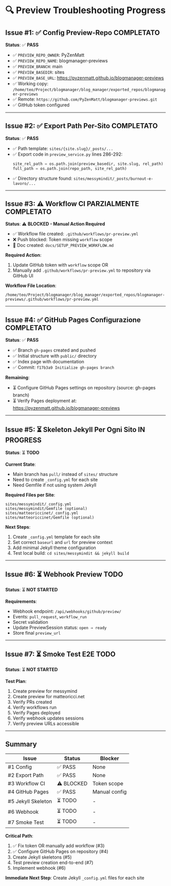 # 🔍 Preview Troubleshooting Progress

## Issue #1: ✅ Config Preview-Repo COMPLETATO

**Status**: ✅ **PASS**

- ✅ `PREVIEW_REPO_OWNER`: PyZenMatt
- ✅ `PREVIEW_REPO_NAME`: blogmanager-previews
- ✅ `PREVIEW_BRANCH`: main
- ✅ `PREVIEW_BASEDIR`: sites
- ✅ `PREVIEW_BASE_URL`: https://pyzenmatt.github.io/blogmanager-previews
- ✅ Working copy: `/home/teo/Project/blogmanager/blog_manager/exported_repos/blogmanager-previews`
- ✅ Remote: `https://github.com/PyZenMatt/blogmanager-previews.git`
- ✅ GitHub token configured

---

## Issue #2: ✅ Export Path Per-Sito COMPLETATO

**Status**: ✅ **PASS**

- ✅ Path template: `sites/{site.slug}/_posts/...`
- ✅ Export code in `preview_service.py` lines 286-292:
  ```python
  site_rel_path = os.path.join(preview_basedir, site.slug, rel_path)
  full_path = os.path.join(repo_path, site_rel_path)
  ```
- ✅ Directory structure found: `sites/messymindit/_posts/burnout-e-lavoro/...`

---

## Issue #3: ⚠️ Workflow CI PARZIALMENTE COMPLETATO

**Status**: ⚠️ **BLOCKED - Manual Action Required**

- ✅ Workflow file created: `.github/workflows/pr-preview.yml`
- ❌ Push blocked: Token missing `workflow` scope
- 📝 Doc created: `docs/SETUP_PREVIEW_WORKFLOW.md`

**Required Action**:
1. Update GitHub token with `workflow` scope OR
2. Manually add `.github/workflows/pr-preview.yml` to repository via GitHub UI

**Workflow File Location**:
```
/home/teo/Project/blogmanager/blog_manager/exported_repos/blogmanager-previews/.github/workflows/pr-preview.yml
```

---

## Issue #4: ✅ GitHub Pages Configurazione COMPLETATO

**Status**: ✅ **PASS**

- ✅ Branch `gh-pages` created and pushed
- ✅ Initial structure with `public/` directory
- ✅ Index page with documentation
- ✅ Commit: `f17b3a9 Initialize gh-pages branch`

**Remaining**:
- ⏳ Configure GitHub Pages settings on repository (source: gh-pages branch)
- ⏳ Verify Pages deployment at: https://pyzenmatt.github.io/blogmanager-previews

---

## Issue #5: ⏳ Skeleton Jekyll Per Ogni Sito IN PROGRESS

**Status**: ⏳ **TODO**

**Current State**:
- Main branch has `pull/` instead of `sites/` structure
- Need to create `_config.yml` for each site
- Need Gemfile if not using system Jekyll

**Required Files per Site**:
```
sites/messymindit/_config.yml
sites/messymindit/Gemfile (optional)
sites/matteoriccinet/_config.yml  
sites/matteoriccinet/Gemfile (optional)
```

**Next Steps**:
1. Create `_config.yml` template for each site
2. Set correct `baseurl` and `url` for preview context
3. Add minimal Jekyll theme configuration
4. Test local build: `cd sites/messymindit && jekyll build`

---

## Issue #6: ⏳ Webhook Preview TODO

**Status**: ⏳ **NOT STARTED**

**Requirements**:
- Webhook endpoint: `/api/webhooks/github/preview/`
- Events: `pull_request`, `workflow_run`
- Secret validation
- Update PreviewSession status: `open → ready`
- Store final `preview_url`

---

## Issue #7: ⏳ Smoke Test E2E TODO

**Status**: ⏳ **NOT STARTED**

**Test Plan**:
1. Create preview for messymind
2. Create preview for matteoricci.net
3. Verify PRs created
4. Verify workflows run
5. Verify Pages deployed
6. Verify webhook updates sessions
7. Verify preview URLs accessible

---

## Summary

| Issue | Status | Blocker |
|-------|--------|---------|
| #1 Config | ✅ PASS | None |
| #2 Export Path | ✅ PASS | None |
| #3 Workflow CI | ⚠️ BLOCKED | Token scope |
| #4 GitHub Pages | ✅ PASS | Manual config |
| #5 Jekyll Skeleton | ⏳ TODO | - |
| #6 Webhook | ⏳ TODO | - |
| #7 Smoke Test | ⏳ TODO | - |

**Critical Path**:
1. ✅ Fix token OR manually add workflow (#3)
2. ✅ Configure GitHub Pages on repository (#4)
3. Create Jekyll skeletons (#5)
4. Test preview creation end-to-end (#7)
5. Implement webhook (#6)

**Immediate Next Step**: Create Jekyll `_config.yml` files for each site
